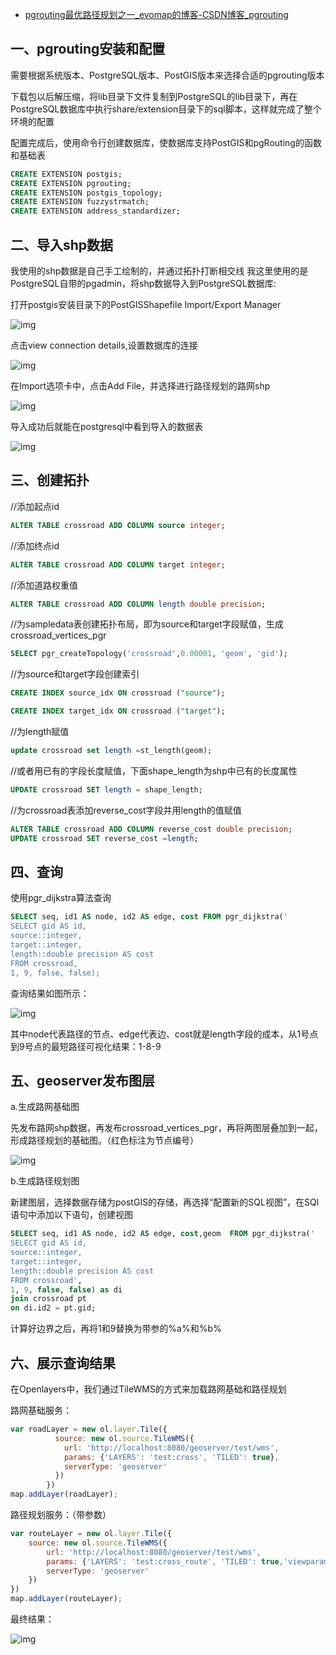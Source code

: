 - [pgrouting最优路径规划之一_evomap的博客-CSDN博客_pgrouting](https://blog.csdn.net/u014529917/article/details/72866436)

## 一、pgrouting安装和配置

需要根据系统版本、PostgreSQL版本、PostGIS版本来选择合适的pgrouting版本

下载包以后解压缩，将lib目录下文件复制到PostgreSQL的lib目录下，再在PostgreSQL数据库中执行share/extension目录下的sql脚本，这样就完成了整个环境的配置

配置完成后，使用命令行创建数据库，使数据库支持PostGIS和pgRouting的函数和基础表

```sql
CREATE EXTENSION postgis;
CREATE EXTENSION pgrouting;
CREATE EXTENSION postgis_topology;
CREATE EXTENSION fuzzystrmatch;
CREATE EXTENSION address_standardizer;
```

## 二、导入shp数据

我使用的shp数据是自己手工绘制的，并通过拓扑打断相交线
我这里使用的是PostgreSQL自带的pgadmin，将shp数据导入到PostgreSQL数据库:

打开postgis安装目录下的PostGISShapefile Import/Export Manager

![img](https://img-blog.csdn.net/20170605133728000?watermark/2/text/aHR0cDovL2Jsb2cuY3Nkbi5uZXQvdTAxNDUyOTkxNw==/font/5a6L5L2T/fontsize/400/fill/I0JBQkFCMA==/dissolve/70/gravity/Center)

点击view connection details,设置数据库的连接

![img](https://img-blog.csdn.net/20170605133807578?watermark/2/text/aHR0cDovL2Jsb2cuY3Nkbi5uZXQvdTAxNDUyOTkxNw==/font/5a6L5L2T/fontsize/400/fill/I0JBQkFCMA==/dissolve/70/gravity/Center)

在Import选项卡中，点击Add File，并选择进行路径规划的路网shp

![img](https://img-blog.csdn.net/20170605133955160?watermark/2/text/aHR0cDovL2Jsb2cuY3Nkbi5uZXQvdTAxNDUyOTkxNw==/font/5a6L5L2T/fontsize/400/fill/I0JBQkFCMA==/dissolve/70/gravity/Center)

导入成功后就能在postgresql中看到导入的数据表

![img](https://img-blog.csdn.net/20170605134021505?watermark/2/text/aHR0cDovL2Jsb2cuY3Nkbi5uZXQvdTAxNDUyOTkxNw==/font/5a6L5L2T/fontsize/400/fill/I0JBQkFCMA==/dissolve/70/gravity/Center)



## 三、创建拓扑

//添加起点id

```sql
ALTER TABLE crossroad ADD COLUMN source integer;
```

//添加终点id

```sql
ALTER TABLE crossroad ADD COLUMN target integer;
```

//添加道路权重值

```sql
ALTER TABLE crossroad ADD COLUMN length double precision;
```

//为sampledata表创建拓扑布局，即为source和target字段赋值，生成crossroad_vertices_pgr

```sql
SELECT pgr_createTopology('crossroad',0.00001, 'geom', 'gid');
```

//为source和target字段创建索引

```sql
CREATE INDEX source_idx ON crossroad ("source");

CREATE INDEX target_idx ON crossroad ("target");
```

//为length赋值

```sql
update crossroad set length =st_length(geom);
```

//或者用已有的字段长度赋值，下面shape_length为shp中已有的长度属性

```sql
UPDATE crossroad SET length = shape_length;
```

//为crossroad表添加reverse_cost字段并用length的值赋值

```sql
ALTER TABLE crossroad ADD COLUMN reverse_cost double precision;
UPDATE crossroad SET reverse_cost =length;
```

## 四、查询

使用pgr_dijkstra算法查询

```sql
SELECT seq, id1 AS node, id2 AS edge, cost FROM pgr_dijkstra('
SELECT gid AS id,                   
source::integer,                       
target::integer,                      
length::double precision AS cost
FROM crossroad,
1, 9, false, false);
```

查询结果如图所示：

![img](https://img-blog.csdn.net/20170605134152897?watermark/2/text/aHR0cDovL2Jsb2cuY3Nkbi5uZXQvdTAxNDUyOTkxNw==/font/5a6L5L2T/fontsize/400/fill/I0JBQkFCMA==/dissolve/70/gravity/Center)

其中node代表路径的节点、edge代表边、cost就是length字段的成本，从1号点到9号点的最短路径可视化结果：1-8-9

## 五、geoserver发布图层

a.生成路网基础图

先发布路网shp数据，再发布crossroad_vertices_pgr，再将两图层叠加到一起，形成路径规划的基础图。（红色标注为节点编号）

![img](https://img-blog.csdn.net/20170605134254680?watermark/2/text/aHR0cDovL2Jsb2cuY3Nkbi5uZXQvdTAxNDUyOTkxNw==/font/5a6L5L2T/fontsize/400/fill/I0JBQkFCMA==/dissolve/70/gravity/Center)

b.生成路径规划图

新建图层，选择数据存储为postGIS的存储，再选择“配置新的SQL视图”，在SQl语句中添加以下语句，创建视图

```sql
SELECT seq, id1 AS node, id2 AS edge, cost,geom  FROM pgr_dijkstra('
SELECT gid AS id,                    
source::integer,                       
target::integer,                      
length::double precision AS cost
FROM crossroad',
1, 9, false, false) as di
join crossroad pt
on di.id2 = pt.gid;
```

计算好边界之后，再将1和9替换为带参的%a%和%b%

## **六、展示查询结果**

在Openlayers中，我们通过TileWMS的方式来加载路网基础和路径规划

路网基础服务：

```javascript
var roadLayer = new ol.layer.Tile({
          source: new ol.source.TileWMS({
            url: 'http://localhost:8080/geoserver/test/wms',
            params: {'LAYERS': 'test:cross', 'TILED': true},
            serverType: 'geoserver'
          })
        })
map.addLayer(roadLayer);
```

路径规划服务：（带参数）

```javascript
var routeLayer = new ol.layer.Tile({
	source: new ol.source.TileWMS({
		url: 'http://localhost:8080/geoserver/test/wms',
		params: {'LAYERS': 'test:cross_route', 'TILED': true,'viewparams':'a:'+val1+';b:'+val2},
		serverType: 'geoserver'
	})
})
map.addLayer(routeLayer);
```

最终结果：

![img](https://img-blog.csdn.net/20170605135523104?watermark/2/text/aHR0cDovL2Jsb2cuY3Nkbi5uZXQvdTAxNDUyOTkxNw==/font/5a6L5L2T/fontsize/400/fill/I0JBQkFCMA==/dissolve/70/gravity/Center)